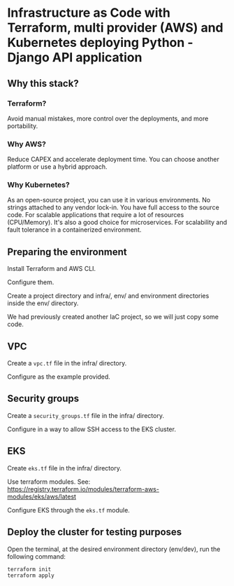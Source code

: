 # Infrastructure as Code with Terraform, multi provider (AWS) and Kubernetes deploying Python - Django API application

## Why this stack?

### Terraform?

Avoid manual mistakes, more control over the deployments, and more portability.

### Why AWS?

Reduce CAPEX and accelerate deployment time. You can choose another platform or use a hybrid approach.

### Why Kubernetes?

As an open-source project, you can use it in various environments. No strings attached to any vendor lock-in. You have full access to the source code.
For scalable applications that require a lot of resources (CPU/Memory). It's also a good choice for microservices.
For scalability and fault tolerance in a containerized environment.

## Preparing the environment

Install Terraform and AWS CLI.

Configure them.

Create a project directory and infra/, env/ and environment directories inside the env/ directory.

We had previously created another IaC project, so we will just copy some code.

## VPC

Create a `vpc.tf` file in the infra/ directory.

Configure as the example provided.

## Security groups

Create a `security_groups.tf` file in the infra/ directory.

Configure in a way to allow SSH access to the EKS cluster.

## EKS

Create `eks.tf` file in the infra/ directory.

Use terraform modules.
See: https://registry.terraform.io/modules/terraform-aws-modules/eks/aws/latest


Configure EKS through the `eks.tf` module.


## Deploy the cluster for testing purposes

Open the terminal, at the desired environment directory (env/dev), run the following command:

```bash
terraform init
terraform apply
```
